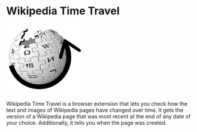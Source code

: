 # Wikipedia Time Travel

<img src="icons/wtt_icon2.png" alt="wtt logo" width="200" centered>

Wikipedia Time Travel is a browser extension that lets you check how the text and images of Wikipedia pages have changed over time. It gets the version of a Wikipedia page that was most recent at the end of any date of your choice. Additionally, it tells you when the page was created.

